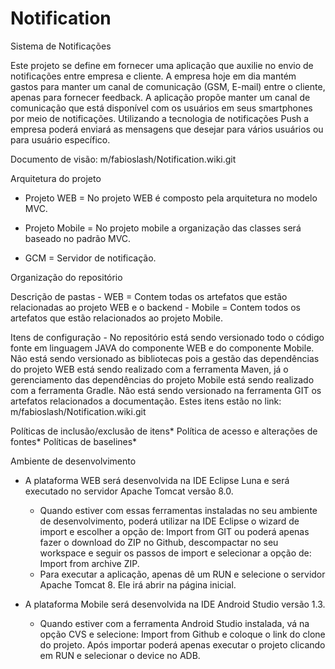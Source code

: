 # Notification
Sistema de Notificações

Este projeto se define em fornecer uma aplicação que auxilie no envio de notificações entre empresa e cliente. A empresa hoje em dia mantém gastos para manter um canal de comunicação (GSM, E-mail) entre o cliente, apenas para fornecer feedback. A aplicação propõe manter um canal de comunicação que está disponível com os usuários em seus smartphones por meio de notificações. Utilizando a tecnologia de notificações Push a empresa poderá enviará as mensagens que desejar para vários usuários ou para usuário específico.

Documento de visão: m/fabioslash/Notification.wiki.git

Arquitetura do projeto

  - Projeto WEB = No projeto WEB é composto pela arquitetura no modelo MVC.

  - Projeto Mobile = No projeto mobile a organização das classes será baseado no padrão MVC.

  - GCM = Servidor de notificação.


Organização do repositório

  Descrição de pastas
    - WEB = Contem todas os artefatos que estão relacionadas ao projeto WEB e o backend
    - Mobile = Contem todos os artefatos que estão relacionados ao projeto Mobile.
    
  Itens de configuração
    - No repositório está sendo versionado todo o código fonte em linguagem JAVA do componente WEB e do componente Mobile. Não está sendo versionado as bibliotecas pois a gestão das dependências do projeto WEB está sendo realizado com a ferramenta Maven, já o gerenciamento das dependências do projeto Mobile está sendo realizado com a ferramenta Gradle. Não está sendo versionado na ferramenta GIT os artefatos relacionados a documentação. Estes itens estão no link: m/fabioslash/Notification.wiki.git

  Políticas de inclusão/exclusão de itens*
  Política de acesso e alterações de fontes*
  Políticas de baselines*

Ambiente de desenvolvimento
   - A plataforma WEB será desenvolvida na IDE Eclipse Luna e será executado no servidor Apache Tomcat versão 8.0.
      - Quando estiver com essas ferramentas instaladas no seu ambiente de desenvolvimento, poderá utilizar na IDE Eclipse o wizard de import e escolher a opção de: Import from GIT ou poderá apenas fazer o download do ZIP no Github, descompactar no seu workspace e seguir os passos de import e selecionar a opção de: Import from archive ZIP.
      - Para executar a aplicação, apenas dê um RUN e selecione o servidor Apache Tomcat 8. Ele irá abrir na página inicial.
  
   - A plataforma Mobile será desenvolvida na IDE Android Studio versão 1.3.
      - Quando estiver com a ferramenta Android Studio instalada, vá na opção CVS e selecione: Import from Github e coloque o link do clone do projeto. Após importar poderá apenas executar o projeto clicando em RUN e selecionar o device no ADB.
  
